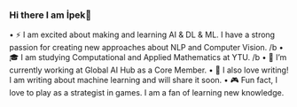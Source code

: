 ### Hi there I am İpek👋



•	⚡️ I am excited about making and learning AI & DL & ML. I have a strong passion for creating new approaches about NLP and  Computer Vision. /b
•	🎓 I am studying Computational and Applied Mathematics at YTU. /b
• 🔭 I’m currently working at Global AI Hub as a Core Member.
•	📖 I also love writing! I am writing about machine learning and will share it soon.
•	🎮 Fun fact, I love to play as a strategist in games. I am a fan of learning new knowledge.
